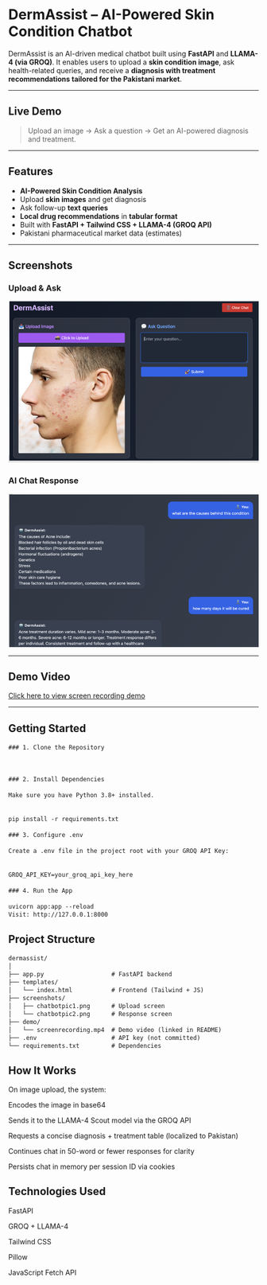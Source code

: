 

#  DermAssist – AI-Powered Skin Condition Chatbot

DermAssist is an AI-driven medical chatbot built using **FastAPI** and **LLAMA-4 (via GROQ)**. It enables users to upload a **skin condition image**, ask health-related queries, and receive a **diagnosis with treatment recommendations tailored for the Pakistani market**.

---

##  Live Demo

>  Upload an image →  Ask a question →  Get an AI-powered diagnosis and treatment.

---

##  Features

-  **AI-Powered Skin Condition Analysis**  
-  Upload **skin images** and get diagnosis
-  Ask follow-up **text queries**
-  **Local drug recommendations** in **tabular format**
-  Built with **FastAPI + Tailwind CSS + LLAMA-4 (GROQ API)**
-  Pakistani pharmaceutical market data (estimates)

---

##  Screenshots

###  Upload & Ask

![Upload and Ask](screenshot/chatbot%20pic1.PNG)



###  AI Chat Response
![Chatbot Response](screenshot/chatbot%20pic2.PNG)

---

##  Demo Video

[ Click here to view screen recording demo](demo/screenrecording.mp4)

<!-- Optional image link -->
<!-- [![Watch Demo](screenshots/chatbotpic1.png)](demo/screenrecording.mp4) -->

---

##  Getting Started
```
### 1. Clone the Repository



### 2. Install Dependencies

Make sure you have Python 3.8+ installed.


pip install -r requirements.txt

### 3. Configure .env

Create a .env file in the project root with your GROQ API Key:


GROQ_API_KEY=your_groq_api_key_here

### 4. Run the App

uvicorn app:app --reload
Visit: http://127.0.0.1:8000
```
##  Project Structure

```
dermassist/
│
├── app.py                   # FastAPI backend
├── templates/
│   └── index.html           # Frontend (Tailwind + JS)
├── screenshots/
│   ├── chatbotpic1.png      # Upload screen
│   └── chatbotpic2.png      # Response screen
├── demo/
│   └── screenrecording.mp4  # Demo video (linked in README)
├── .env                     # API key (not committed)
└── requirements.txt         # Dependencies

```

##  How It Works

On image upload, the system:

Encodes the image in base64

Sends it to the LLAMA-4 Scout model via the GROQ API

Requests a concise diagnosis + treatment table (localized to Pakistan)

Continues chat in 50-word or fewer responses for clarity

Persists chat in memory per session ID via cookies


##  Technologies Used

FastAPI

GROQ + LLAMA-4

Tailwind CSS

Pillow

JavaScript Fetch API

